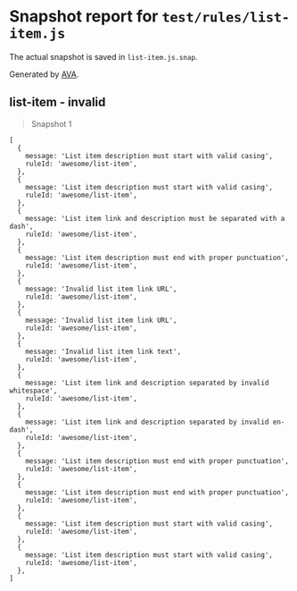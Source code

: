# Snapshot report for `test/rules/list-item.js`

The actual snapshot is saved in `list-item.js.snap`.

Generated by [AVA](https://ava.li).

## list-item - invalid

> Snapshot 1

    [
      {
        message: 'List item description must start with valid casing',
        ruleId: 'awesome/list-item',
      },
      {
        message: 'List item description must start with valid casing',
        ruleId: 'awesome/list-item',
      },
      {
        message: 'List item link and description must be separated with a dash',
        ruleId: 'awesome/list-item',
      },
      {
        message: 'List item description must end with proper punctuation',
        ruleId: 'awesome/list-item',
      },
      {
        message: 'Invalid list item link URL',
        ruleId: 'awesome/list-item',
      },
      {
        message: 'Invalid list item link URL',
        ruleId: 'awesome/list-item',
      },
      {
        message: 'Invalid list item link text',
        ruleId: 'awesome/list-item',
      },
      {
        message: 'List item link and description separated by invalid whitespace',
        ruleId: 'awesome/list-item',
      },
      {
        message: 'List item link and description separated by invalid en-dash',
        ruleId: 'awesome/list-item',
      },
      {
        message: 'List item description must end with proper punctuation',
        ruleId: 'awesome/list-item',
      },
      {
        message: 'List item description must end with proper punctuation',
        ruleId: 'awesome/list-item',
      },
      {
        message: 'List item description must start with valid casing',
        ruleId: 'awesome/list-item',
      },
      {
        message: 'List item description must start with valid casing',
        ruleId: 'awesome/list-item',
      },
    ]
